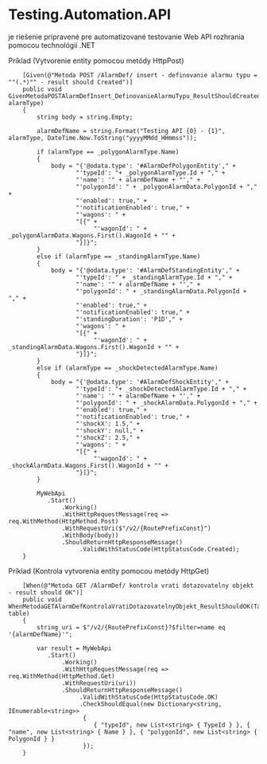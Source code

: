 # Testing.Automation.API

je riešenie pripravené pre automatizované testovanie Web API rozhrania pomocou technológií .NET

Príklad (Vytvorenie entity pomocou metódy HttpPost)

	    [Given(@"Metoda POST /AlarmDef/ insert - definovanie alarmu typu = ""(.*)"" - result should Created")]
        public void GivenMetodaPOSTAlarmDefInsert_DefinovanieAlarmuTypu_ResultShouldCreated(string alarmType)
        {
            string body = string.Empty;

            alarmDefName = string.Format("Testing API {0} - {1}", alarmType, DateTime.Now.ToString("yyyyMMdd_HHmmss"));

            if (alarmType == _polygonAlarmType.Name)
            {
                body = "{'@odata.type': '#AlarmDefPolygonEntity'," +
                       "'typeId': "+ _polygonAlarmType.Id + "," + 
                       "'name': '" + alarmDefName + "'," +
                       "'polygonId': " + _polygonAlarmData.PolygonId + "," + 
                       "'enabled': true," +
                       "'notificationEnabled': true," +
                       "'wagons': " +
                       "[{" +
                            "'wagonId': " + _polygonAlarmData.Wagons.First().WagonId + "" +
                       "}]}";
            }
            else if (alarmType == _standingAlarmType.Name)
            {
                body = "{'@odata.type': '#AlarmDefStandingEntity'," +
                       "'typeId': " + _standingAlarmType.Id + "," +
                       "'name': '" + alarmDefName + "'," +
                       "'polygonId': " + _standingAlarmData.PolygonId + "," +
                       "'enabled': true," +
                       "'notificationEnabled': true," +
                       "'standingDuration': 'P1D'," +
                       "'wagons': " +
                       "[{" +
                            "'wagonId': " + _standingAlarmData.Wagons.First().WagonId + "" +
                       "}]}";
            }
            else if (alarmType == _shockDetectedAlarmType.Name)
            { 
                body = "{'@odata.type': '#AlarmDefShockEntity'," +
                       "'typeId': "+ _shockDetectedAlarmType.Id + "," +
                       "'name': '" + alarmDefName + "'," +
                       "'polygonId': " + _shockAlarmData.PolygonId + "," +
                       "'enabled': true," +
                       "'notificationEnabled': true," +
                       "'shockX': 1.5," +
                       "'shockY': null," +
                       "'shockZ': 2.5," +
                       "'wagons': " +
                       "[{" +
                            "'wagonId': " + _shockAlarmData.Wagons.First().WagonId + "" +
                       "}]}";
            }

            MyWebApi
               .Start()
                   .Working()
                   .WithHttpRequestMessage(req => req.WithMethod(HttpMethod.Post)
                   .WithRequestUri($"/v2/{RoutePrefixConst}")
                   .WithBody(body))
                   .ShouldReturnHttpResponseMessage()
                        .ValidWithStatusCode(HttpStatusCode.Created);
        }


Príklad (Kontrola vytvorenia entity pomocou metódy HttpGet)

        [When(@"Metoda GET /AlarmDef/ kontrola vrati dotazovatelny objekt - result should OK")]
        public void WhenMetodaGETAlarmDefKontrolaVratiDotazovatelnyObjekt_ResultShouldOK(Table table)
        {
            string uri = $"/v2/{RoutePrefixConst}?$filter=name eq '{alarmDefName}'";

            var result = MyWebApi
               .Start()
                   .Working()
                   .WithHttpRequestMessage(req => req.WithMethod(HttpMethod.Get)
                   .WithRequestUri(uri))
                   .ShouldReturnHttpResponseMessage()
                        .ValidWithStatusCode(HttpStatusCode.OK)
                        .CheckShouldEqual(new Dictionary<string, IEnumerable<string>>
                         {
                            { "typeId", new List<string> { TypeId } }, { "name", new List<string> { Name } }, { "polygonId", new List<string> { PolygonId } }
                         });
        }
